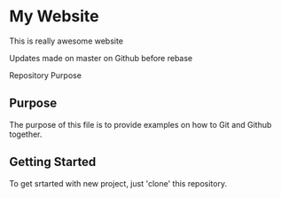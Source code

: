 # My Website

This is really awesome website

Updates made on master on Github before rebase

 Repository Purpose

## Purpose

The purpose of this file is to provide examples
on how to Git and Github together.

## Getting Started

To get srtarted with new project, just 'clone' this repository.
